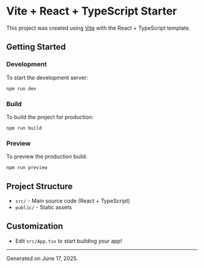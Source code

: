 # Vite + React + TypeScript Starter

This project was created using [Vite](https://vitejs.dev/) with the React + TypeScript template.

## Getting Started

### Development
To start the development server:

```
npm run dev
```

### Build
To build the project for production:

```
npm run build
```

### Preview
To preview the production build:

```
npm run preview
```

## Project Structure
- `src/` - Main source code (React + TypeScript)
- `public/` - Static assets

## Customization
- Edit `src/App.tsx` to start building your app!

---

Generated on June 17, 2025.
